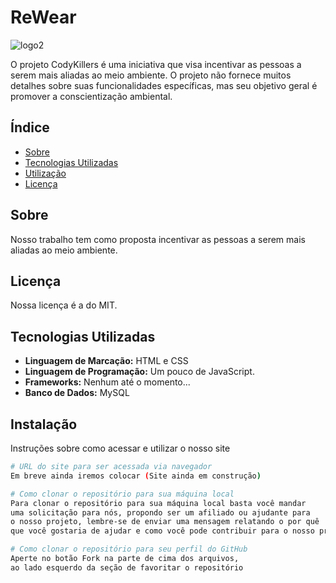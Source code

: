 # ReWear
![logo2](https://github.com/user-attachments/assets/3ce46018-b69e-4e42-8e7e-e9105bef3ae6)

O projeto CodyKillers é uma iniciativa que visa incentivar as pessoas a serem mais aliadas ao meio ambiente. O projeto não fornece muitos detalhes sobre suas funcionalidades específicas, mas seu objetivo geral é promover a conscientização ambiental.

## Índice

- [Sobre](#sobre)
- [Tecnologias Utilizadas](#tecnologias-utilizadas)
- [Utilização](#utilizacao)
- [Licença](#licença)

## Sobre

Nosso trabalho tem como proposta incentivar as pessoas a serem mais aliadas ao meio ambiente.

## Licença

Nossa licença é a do MIT.

## Tecnologias Utilizadas

  - **Linguagem de Marcação:** HTML e CSS
  - **Linguagem de Programação:** Um pouco de JavaScript.
  - **Frameworks:** Nenhum até o momento...
  - **Banco de Dados:** MySQL

## Instalação

Instruções sobre como acessar e utilizar o nosso site

```bash
# URL do site para ser acessada via navegador
Em breve ainda iremos colocar (Site ainda em construção)

# Como clonar o repositório para sua máquina local
Para clonar o repositório para sua máquina local basta você mandar
uma solicitação para nós, propondo ser um afiliado ou ajudante para
o nosso projeto, lembre-se de enviar uma mensagem relatando o por quê
que você gostaria de ajudar e como você pode contribuir para o nosso projeto.

# Como clonar o repositório para seu perfil do GitHub
Aperte no botão Fork na parte de cima dos arquivos,
ao lado esquerdo da seção de favoritar o repositório
